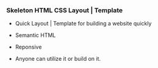 ### Skeleton HTML CSS Layout | Template

* Quick Layout | Template for building a website quickly

* Semantic HTML

* Reponsive 

* Anyone can utilize it or build on it.
